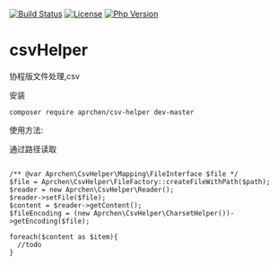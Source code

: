 [![Build Status](https://travis-ci.org/aprchen/csvHelper.svg?branch=master)](https://travis-ci.org/aprchen/csvHelper)
[![License](https://img.shields.io/badge/license-Apache%202-4EB1BA.svg?style=flat-square)](https://www.apache.org/licenses/LICENSE-2.0.html)
[![Php Version](https://img.shields.io/badge/php-%3E=7.0-brightgreen.svg?maxAge=2592000)](https://github.com/aprchen/csvHelper)

# csvHelper

协程版文件处理,csv

 安装
```
composer require aprchen/csv-helper dev-master 
```

使用方法:

通过路径读取
```

/** @var Aprchen\CsvHelper\Mapping\FileInterface $file */
$file = Aprchen\CsvHelper\FileFactory::createFileWithPath($path);
$reader = new Aprchen\CsvHelper\Reader();
$reader->setFile($file);
$content = $reader->getContent();
$fileEncoding = (new Aprchen\CsvHelper\CharsetHelper())->getEncoding($file);

foreach($content as $item){
  //todo
}


```
